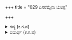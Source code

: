 +++
title = "029 ಏನನೆಮ್ಬೆನು ಬೊಪ್ಪ"

+++

<details><summary>ಗದ್ಯ (ಕ.ಗ.ಪ) </summary>

29. ಏನೆಂದು ಹೇಳಲಿ ಅಪ್ಪಾ ! ಕುಂತಿಯ ಮಕ್ಕಳ ಸಾಮಥ್ರ್ಯವನ್ನು ಪಣವನ್ನು ಆ ದಾನವಾರಿಯು ಅವರೊಡನೆ ಹಾಸುಹೊಕ್ಕಾಗಿ ಬೆರೆತು ಅವರೆಲ್ಲ ಸುಖವಾಗಿರುವ ಸಂಗತಿಯನ್ನು ಅಲ್ಲದೆ ಅವರ ನಡುವೆ ನಾನು ನಪುಂಸಕನಂತಾದ ಸ್ಥಿತಿಯನ್ನು ನಾನು ಏನೆಂದು ವಿವರಿಸಲಿ ? ಎಂತಹ ಲಜ್ಜೆಗೆ ಗುರಿಯಾದೆನೆಂದರೆ ಈಗ ನಾನು ಲಜ್ಜಾಮಾನಿನಿಯೊಡನೆ ಕೂಡಿ  ಬಾಳಲಾರದವನಾಗಿಬಿಟ್ಟಿದ್ದೇನೆ. (ನಾನು ಈಗ ನಾಚಿಕೆಯಿಲ್ಲದವನಾಗಿದ್ದೇನೆ.)
</details>

<details><summary>ಪದಾರ್ಥ (ಕ.ಗ.ಪ) </summary>

ಒಕ್ಕತನ-ಕೂಡಿಬಾಳುವಿಕೆ
</details>
